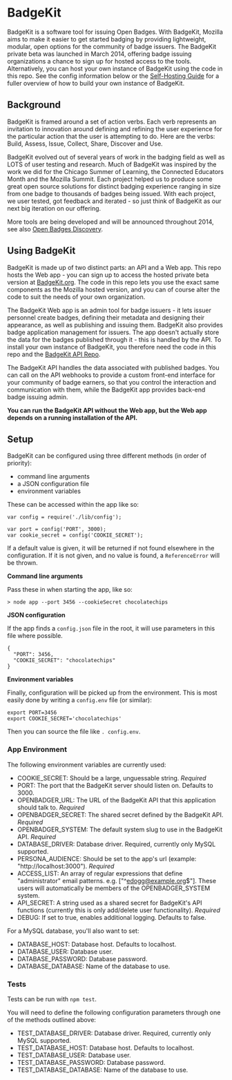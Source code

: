 # BadgeKit

BadgeKit is a software tool for issuing Open Badges. With BadgeKit, Mozilla aims to make it easier to get started badging by providing lightweight, modular, open options for the community of badge issuers. The BadgeKit private beta was launched in March 2014, offering badge issuing organizations a chance to sign up for hosted access to the tools. Alternatively, you can host your own instance of BadgeKit using the code in this repo. See the config information below or the [Self-Hosting Guide](https://github.com/mozilla/openbadges-badgekit/wiki/BadgeKit-Self-Hosting-Guide) for a fuller overview of how to build your own instance of BadgeKit.

## Background

BadgeKit is framed around a set of action verbs. Each verb represents an invitation to innovation around defining and refining the user experience for the particular action that the user is attempting to do. Here are the verbs: Build, Assess, Issue, Collect, Share, Discover and Use. 

BadgeKit evolved out of several years of work in the badging field as well as LOTS of user testing and research. Much of BadgeKit was inspired by the work we did for the Chicago Summer of Learning, the Connected Educators Month and the Mozilla Summit. Each project helped us to produce some great open source solutions for distinct badging experience ranging in size from one badge to thousands of badges being issued. With each project, we user tested, got feedback and iterated - so just think of BadgeKit as our next big iteration on our offering. 

More tools are being developed and will be announced throughout 2014, see also [Open Badges Discovery](http://discovery.openbadges.org/).

## Using BadgeKit

BadgeKit is made up of two distinct parts: an API and a Web app. This repo hosts the Web app - you can sign up to access the hosted private beta version at [BadgeKit.org](http://badgekit.openbadges.org/). The code in this repo lets you use the exact same components as the Mozilla hosted version, and you can of course alter the code to suit the needs of your own organization.

The BadgeKit Web app is an admin tool for badge issuers - it lets issuer personnel create badges, defining their metadata and designing their appearance, as well as publishing and issuing them. BadgeKit also provides badge application management for issuers. The app doesn't actually store the data for the badges published through it - this is handled by the API. To install your own instance of BadgeKit, you therefore need the code in this repo and the [BadgeKit API Repo](https://github.com/mozilla/badgekit-api). 

The BadgeKit API handles the data associated with published badges. You can call on the API webhooks to provide a custom front-end interface for your community of badge earners, so that you control the interaction and communication with them, while the BadgeKit app provides back-end badge issuing admin.

__You can run the BadgeKit API without the Web app, but the Web app depends on a running installation of the API.__

## Setup

BadgeKit can be configured using three different methods (in order of priority):

 * command line arguments
 * a JSON configuration file
 * environment variables

These can be accessed within the app like so:

```
var config = require('./lib/config');

var port = config('PORT', 3000);
var cookie_secret = config('COOKIE_SECRET');
```

If a default value is given, it will be returned if not found elsewhere in the configuration. If it is not given, and no value is found, a `ReferenceError` will be thrown.

**Command line arguments**

Pass these in when starting the app, like so:

```
> node app --port 3456 --cookieSecret chocolatechips
```

**JSON configuration**

If the app finds a `config.json` file in the root, it will use parameters in this file where possible.

```
{
  "PORT": 3456,
  "COOKIE_SECRET": "chocolatechips"
}
```

**Environment variables**

Finally, configuration will be picked up from the environment. This is most easily done by writing a `config.env` file (or similar):

```
export PORT=3456
export COOKIE_SECRET='chocolatechips'
```

Then you can source the file like `. config.env`.

### App Environment

The following environment variables are currently used:

- COOKIE_SECRET: Should be a large, unguessable string. _Required_
- PORT: The port that the BadgeKit server should listen on. Defaults to 3000.
- OPENBADGER_URL: The URL of the BadgeKit API that this application should talk to. _Required_
- OPENBADGER_SECRET: The shared secret defined by the BadgeKit API. _Required_
- OPENBADGER_SYSTEM: The default system slug to use in the BadgeKit API. _Required_
- DATABASE_DRIVER: Database driver. Required, currently only MySQL supported.
- PERSONA_AUDIENCE: Should be set to the app's url (example: "http://localhost:3000"). _Required_
- ACCESS_LIST: An array of regular expressions that define "administrator" email patterns.  e.g. ["^edogg@example.org$"].  These users will automatically be members of the OPENBADGER_SYSTEM system.
- API_SECRET: A string used as a shared secret for BadgeKit's API functions (currently this is only add/delete user functionality). _Required_
- DEBUG: If set to true, enables additional logging. Defaults to false.

For a MySQL database, you'll also want to set:

- DATABASE_HOST: Database host. Defaults to localhost.
- DATABASE_USER: Database user.
- DATABASE_PASSWORD: Database password.
- DATABASE_DATABASE: Name of the database to use.

### Tests

Tests can be run with `npm test`.

You will need to define the following configuration parameters through one of the
methods outlined above:

- TEST_DATABASE_DRIVER: Database driver. Required, currently only MySQL supported.
- TEST_DATABASE_HOST: Database host. Defaults to localhost.
- TEST_DATABASE_USER: Database user.
- TEST_DATABASE_PASSWORD: Database password.
- TEST_DATABASE_DATABASE: Name of the database to use.
